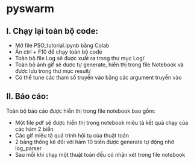 # pyswarm
## I. Chạy lại toàn bộ code:
<ul>
  <li>Mở file PSO_tutorial.ipynb bằng Colab</li>
  <li>Ấn ctrl + F10 để chạy toàn bộ code</li>
  <li>Toàn bộ file Log sẽ được xuất ra trong thư mục Log/</li>
  <li>Toàn bộ ảnh gif sẽ được tự generate, hiển thị trong file Notebook và được lưu trong thư mục result/ </li>
  <li>Có thể tune các tham số truyền vào bằng các argument truyền vào</li>
</ul>

## II. Báo cáo:
Toàn bộ báo cáo được hiển thị trong file notebook bao gồm:
<ul>
  <li>Một file pdf sẽ được hiển thị trong notebook miêu tả kết quả chạy của các hàm 2 biến</li>
  <li>Các gif miêu tả quá trình hội tụ của thuật toán</li>
  <li>2 bảng thống kê đối với hàm 10 biến được generate tự động nhờ log_parser</li>
  <li>Sau mỗi khi chạy một thuật toán đều có nhận xét trong file notebook</li>
</ul>
